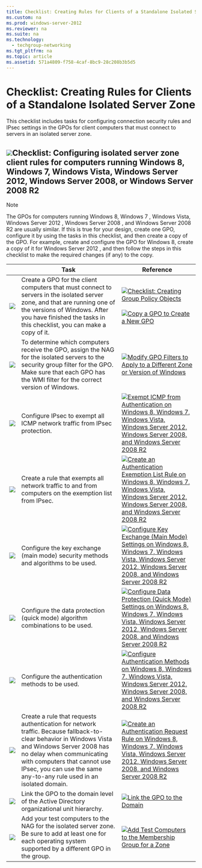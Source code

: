 ```yaml
---
title: Checklist: Creating Rules for Clients of a Standalone Isolated Server Zone
ms.custom: na
ms.prod: windows-server-2012
ms.reviewer: na
ms.suite: na
ms.technology: 
  - techgroup-networking
ms.tgt_pltfrm: na
ms.topic: article
ms.assetid: 571a4809-f758-4caf-8bc9-28c208b3b5d5
---
```

# Checklist: Creating Rules for Clients of a Standalone Isolated Server Zone
This checklist includes tasks for configuring connection security rules and IPsec settings in the GPOs for client computers that must connect to servers in an isolated server zone.

## <a name="bkmk_section1"></a>![](../../../media/Checklist--Creating-Rules-for-Clients-of-a-Standalone-Isolated-Server-Zone/2b05dce3-938f-4168-9b8f-1f4398cbdb9b.gif)**Checklist: Configuring isolated server zone client rules for computers running Windows 8, Windows 7, Windows Vista, Windows Server 2012, Windows Server 2008, or Windows Server 2008 R2**

> [!NOTE]
> The GPOs for computers running Windows 8,  Windows 7 , Windows Vista,  Windows Server 2012 ,  Windows Server 2008 , and  Windows Server 2008 R2  are usually similar. If this is true for your design, create one GPO, configure it by using the tasks in this checklist, and then create a copy of the GPO. For example, create and configure the GPO for Windows 8, create a copy of it for  Windows Server 2012 , and then follow the steps in this checklist to make the required changes (if any) to the copy.

||Task|Reference|
|-|--------|-------------|
|![](../../../media/Checklist--Creating-Rules-for-Clients-of-a-Standalone-Isolated-Server-Zone/WFAS_icon_checkbox.gif)|Create a GPO for the client computers that must connect to servers in the isolated server zone, and that are running one of the versions of Windows. After you have finished the tasks in this checklist, you can make a copy of it.|![](media/bc6cea1a-1c6c-4124-8c8f-1df5adfe8c88.gif)[Checklist: Creating Group Policy Objects](Checklist--Creating-Group-Policy-Objects.md)<br /><br />![](media/bc6cea1a-1c6c-4124-8c8f-1df5adfe8c88.gif)[Copy a GPO to Create a New GPO](Copy-a-GPO-to-Create-a-New-GPO.md)|
|![](../../../media/Checklist--Creating-Rules-for-Clients-of-a-Standalone-Isolated-Server-Zone/WFAS_icon_checkbox.gif)|To determine which computers receive the GPO, assign the NAG for the isolated servers to the security group filter for the GPO. Make sure that each GPO has the WMI filter for the correct version of Windows.|![](media/bc6cea1a-1c6c-4124-8c8f-1df5adfe8c88.gif)[Modify GPO Filters to Apply to a Different Zone or Version of Windows](Modify-GPO-Filters-to-Apply-to-a-Different-Zone-or-Version-of-Windows.md)|
|![](../../../media/Checklist--Creating-Rules-for-Clients-of-a-Standalone-Isolated-Server-Zone/WFAS_icon_checkbox.gif)|Configure IPsec to exempt all ICMP network traffic from IPsec protection.|![](media/15dd35b6-6cc6-421f-93f8-7109920e7144.gif)[Exempt ICMP from Authentication on Windows 8, Windows 7, Windows Vista, Windows Server 2012, Windows Server 2008, and Windows Server 2008 R2](Exempt-ICMP-from-Authentication-on-Windows-8,-Windows-7,-Windows-Vista,-Windows-Server-2012,-Windows-Server-2008,-and-Windows-Server-2008-R2.md)|
|![](../../../media/Checklist--Creating-Rules-for-Clients-of-a-Standalone-Isolated-Server-Zone/WFAS_icon_checkbox.gif)|Create a rule that exempts all network traffic to and from computers on the exemption list from IPsec.|![](media/15dd35b6-6cc6-421f-93f8-7109920e7144.gif)[Create an Authentication Exemption List Rule on Windows 8, Windows 7, Windows Vista, Windows Server 2012, Windows Server 2008, and Windows Server 2008 R2](Create-an-Authentication-Exemption-List-Rule-on-Windows-8,-Windows-7,-Windows-Vista,-Windows-Server-2012,-Windows-Server-2008,-and-Windows-Server-2008-R2.md)|
|![](../../../media/Checklist--Creating-Rules-for-Clients-of-a-Standalone-Isolated-Server-Zone/WFAS_icon_checkbox.gif)|Configure the key exchange (main mode) security methods and algorithms to be used.|![](media/15dd35b6-6cc6-421f-93f8-7109920e7144.gif)[Configure Key Exchange &#40;Main Mode&#41; Settings on Windows 8, Windows 7, Windows Vista, Windows Server 2012, Windows Server 2008, and Windows Server 2008 R2](Configure-Key-Exchange--Main-Mode--Settings-on-Windows-8,-Windows-7,-Windows-Vista,-Windows-Server-2012,-Windows-Server-2008,-and-Windows-Server-2008-R2.md)|
|![](../../../media/Checklist--Creating-Rules-for-Clients-of-a-Standalone-Isolated-Server-Zone/WFAS_icon_checkbox.gif)|Configure the data protection (quick mode) algorithm combinations to be used.|![](media/15dd35b6-6cc6-421f-93f8-7109920e7144.gif)[Configure Data Protection &#40;Quick Mode&#41; Settings on Windows 8, Windows 7, Windows Vista, Windows Server 2012, Windows Server 2008, and Windows Server 2008 R2](Configure-Data-Protection--Quick-Mode--Settings-on-Windows-8,-Windows-7,-Windows-Vista,-Windows-Server-2012,-Windows-Server-2008,-and-Windows-Server-2008-R2.md)|
|![](../../../media/Checklist--Creating-Rules-for-Clients-of-a-Standalone-Isolated-Server-Zone/WFAS_icon_checkbox.gif)|Configure the authentication methods to be used.|![](media/15dd35b6-6cc6-421f-93f8-7109920e7144.gif)[Configure Authentication Methods on Windows 8, Windows 7, Windows Vista, Windows Server 2012, Windows Server 2008, and Windows Server 2008 R2](Configure-Authentication-Methods-on-Windows-8,-Windows-7,-Windows-Vista,-Windows-Server-2012,-Windows-Server-2008,-and-Windows-Server-2008-R2.md)|
|![](../../../media/Checklist--Creating-Rules-for-Clients-of-a-Standalone-Isolated-Server-Zone/WFAS_icon_checkbox.gif)|Create a rule that requests authentication for network traffic. Because fallback-to-clear behavior in Windows Vista and  Windows Server 2008  has no delay when communicating with computers that cannot use IPsec, you can use the same any-to-any rule used in an isolated domain.|![](media/15dd35b6-6cc6-421f-93f8-7109920e7144.gif)[Create an Authentication Request Rule on Windows 8, Windows 7, Windows Vista, Windows Server 2012, Windows Server 2008, and Windows Server 2008 R2](Create-an-Authentication-Request-Rule-on-Windows-8,-Windows-7,-Windows-Vista,-Windows-Server-2012,-Windows-Server-2008,-and-Windows-Server-2008-R2.md)|
|![](../../../media/Checklist--Creating-Rules-for-Clients-of-a-Standalone-Isolated-Server-Zone/WFAS_icon_checkbox.gif)|Link the GPO to the domain level of the Active Directory organizational unit hierarchy.|![](media/15dd35b6-6cc6-421f-93f8-7109920e7144.gif)[Link the GPO to the Domain](Link-the-GPO-to-the-Domain.md)|
|![](../../../media/Checklist--Creating-Rules-for-Clients-of-a-Standalone-Isolated-Server-Zone/WFAS_icon_checkbox.gif)|Add your test computers to the NAG for the isolated server zone. Be sure to add at least one for each operating system supported by a different GPO in the group.|![](media/15dd35b6-6cc6-421f-93f8-7109920e7144.gif)[Add Test Computers to the Membership Group for a Zone](Add-Test-Computers-to-the-Membership-Group-for-a-Zone.md)|


